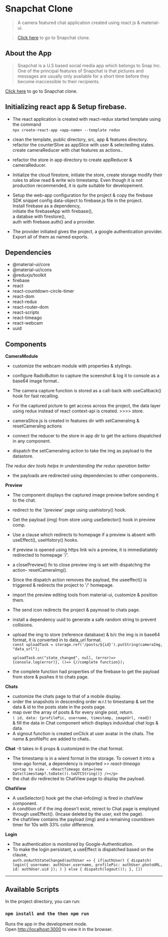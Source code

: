 # Snapchat Clone

> A camera featured chat application created using react js & material-ui.
> 


> [Click here](https://snapchat-clone-1388b.web.app/) to go to Snapchat clone.

## About the App
> Snapchat is a U.S based social media app which belongs to Snap Inc.
> One of the principal features of Snapchat is that pictures and messages are usually only available for a short time before they become inaccessible to their recipients.

[Click here](https://snapchat-clone-1388b.web.app/) to go to Snapchat clone.



## Initializing react app & Setup firebase.

- The react application is created with react-redux started template using the command<br /> `npx create-react-app <app-name> --template redux`

* clean the template, public directory, src, app & features directory. refactor the counterSlive as appSlice with user & selectedImg states. create cameraReducer with chat features as actions..
* refactor the store in app directory to create appReducer & cameraReducer.

* Initialize the cloud firestore, initiate the store, create storage modify their rules to allow read & write w/o timestamp. Even though it is not production recommended, it is quite suitable for developement.
* Setup the web-app configuration for the project & copy the firebase SDK snippet config data-object to firebase.js file in the project.<br />
  Install firebase as a dependency,<br /> initiate the firebaseApp with firebase(),<br /> a databse with firestore(),<br /> auth with firebase.auth() and a provider.
* The provider initiated gives the project, a google authentication provider. Export all of them as named exports.

## Dependencies

- @material-ui/core
- @material-ui/icons
- @reduxjs/toolkit
- firebase
- react
- react-countdown-circle-timer
- react-dom
- react-redux
- react-router-dom
- react-scripts
- react-timeago
- react-webcam
- uuid

## Components

**CameraModule**

- customize the webcam module with properties & stylings.
- configure RadioButton to capture the sceenshot & log it to console as a base64 image format..
- The camera capture function is stored as a call-back with useCallback() hook for fast recalling.

- For the captured picture to get access across the project, the data layer using redux instead of react context-api is created. >>>> store.

- cameraSlice.js is created in features dir with setCameraImg & resetCameraIng actions
- connect the reducer to the store in app dir to get the actions dispatched in any component.
- dispatch the setCameraImg action to take the img as payload to the datastore.

_The redux dev tools helps in understanding the redux operation better_

- the payloads are redirected using dependencies to other components..

**Preview**

- The component displays the captured image preview before sending it to the chat.
- redirect to the '/preview' page using usehistory() hook.
- Get the payload (img) from store using useSelector() hook in preview comp.

- Use a clause which redirects to homepage if a preview is absent with useEffect(), useHistory() hooks.
- If preview is opened using https link w/o a preview, it is immediatiately redirected to homepage '/'.
- a closePreview() fn to close preview img is set with dispatchng the action- resetCameraImg().
- Since the dispatch action removes the payload, the useeffect() is triggered & redirects the project to '/' homepage.
- import the preview editing tools from material-ui, customize & position them.

- The send icon redirects the project & paymoad to chats page.
- install a dependency uuid to generate a safe random string to prevent collisions.
- upload the img to store (reference database) & b/c the img is in base64 format, it is converted in to data_url format.<br />
  `const uploadTask = storage.ref('/posts/${id}').putString(cameraImg, "data_url");`<br />

  `uploadTask.on("state_changed", null, (error)=> {console.log(error)}, ()=> {//complete function});`

- the complete function had properties of the firebase to get the payload from store & pushes it to chats page.

**Chats**

- customize the chats page to that of a mobile display.
- order the snapshots in descending order w.r.t to timestamp & set the data & id to the posts state in the posts page.
- map over the array of posts & for every single post, return. <br />
  `( id, data: {profilePic, username, timestamp, imageUrl, read})` <br /> & fill the data in Chat component which displays induvidual chat logs & data.
- A signout function is created onClick at user avatar in the chats. The name & profilePic are added to chats..

**Chat**
-It takes in 6 props & customized in the chat format.

- The timestamp is in a wierd format in the storage. To convert it into a time-ago format, a dependency is imported >> _react-timeago_<br />
  `<p>tap to view - <ReactTimeago data={new Date(timestamp?.toDate()).toUTCString()} /></p>`
- the chat div redirected to ChatView page to display the payload.

**ChatView**

- A useSelector() hook get the chat-info(img) is fired in chatView component.
- A condition of if the img doesn't exist, reirect to Chat page is employed through useEffect().
  (Incase deleted by the user, exit the page).
- the chatView contains the payload (img) and a remaining countdown timer for 10s with 33% color difference.

**Login**

- The authentication is monitored by Google-Authentication.
- To make the login persistant, a useEffect is dispatched based on the clause,<br />
  `auth.onAuthStateChanged(authUser => { if(authUser) { dispatch( login({ username: authUser.username, profilePic: authUser.photoURL, id: authUser.uid }); ) } else { dispatch(logout()); }, [])`
****


## Available Scripts

In the project directory, you can run:

### `npm install and the then npm run`

Runs the app in the development mode.<br />
Open [http://localhost:3000](http://localhost:3000) to view it in the browser.



